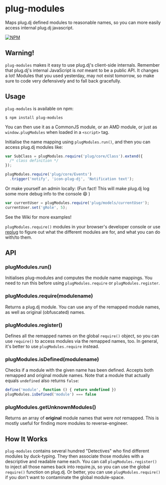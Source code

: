 # plug-modules

Maps plug.dj defined modules to reasonable names, so you can more easily
access internal plug.dj javascript.

[![NPM](https://nodei.co/npm/plug-modules.png?downloads)](https://nodei.co/npm/plug-modules)

## Warning!

`plug-modules` makes it easy to use plug.dj's client-side internals.
Remember that plug.dj's internal JavaScript is *not* meant to be a
public API. It changes a lot! Modules that you used yesterday, may not
exist tomorrow, so make sure to code very defensively and to fall back
gracefully.

## Usage

`plug-modules` is available on npm:
```
$ npm install plug-modules
```

You can then use it as a CommonJS module, or an AMD module, or just as `window.plugModules` when loaded in a `<script>` tag.

Initialise the name mapping using `plugModules.run()`, and then you
can access plug.dj modules like:

```javascript
var SubClass = plugModules.require('plug/core/Class').extend({
  /* class definition */
});

plugModules.require('plug/core/Events')
  .trigger('notify', 'icon-plug-dj', 'Notification text');
```

Or make yourself an admin locally: (Fun fact! This will make plug.dj
log some more debug info to the console :smile: )

```javascript
var currentUser = plugModules.require('plug/models/currentUser');
currentUser.set('gRole', 5);
```

See the Wiki for more examples!

`plugModules.require()` modules in your browser's developer console or
use [replug](https://github.com/PlugLynn/replug) to figure out what the
different modules are for, and what you can do with/to them.

## API

### plugModules.run()

Initialises plug-modules and computes the module name mappings. You
need to run this before using `plugModules.require` or
`plugModules.register`.

### plugModules.require(modulename)

Returns a plug.dj module. You can use any of the remapped module names,
as well as original (obfuscated) names.

### plugModules.register()

Defines all the remapped names on the global `require()` object, so you
can use `require()` to access modules via the remapped names, too. In
general, it's better to use `plugModules.require` instead.

### plugModules.isDefined(modulename)

Checks if a module with the given name has been defined. Accepts both
remapped and original module names. Note that a module that actually
equals `undefined` also returns `false`:

```javascript
define('module', function () { return undefined })
plugModules.isDefined('module') === false
```

### plugModules.getUnknownModules()

Returns an array of **original** module names that were *not* remapped.
This is mostly useful for finding more modules to reverse-engineer.

## How It Works

`plug-modules` contains several hundred "Detectives" who find different
modules by duck-typing. They then associate those modules with a
descriptive and readable name each. You can call
`plugModules.register()` to inject all those names back into require.js,
so you can use the global `require()` function on plug.dj.
Or better, you can use `plugModules.require()` if you don't want to
contaminate the global module-space.
